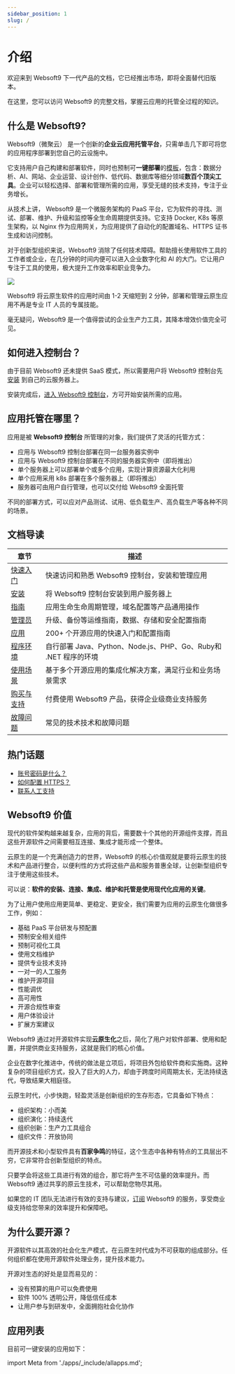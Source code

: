 ```yaml
---
sidebar_position: 1
slug: /
---
```


# 介绍

欢迎来到 Websoft9 下一代产品的文档，它已经推出市场，即将全面替代旧版本。  

在这里，您可以访问 Websoft9 的完整文档，掌握云应用的托管全过程的知识。    

## 什么是 Websoft9?

Websoft9（微聚云） 是一个创新的**企业云应用托管平台**，只需单击几下即可将您的应用程序部署到您自己的云设施中。   


它支持用户自己构建和部署软件，同时也预制可**一键部署**的[模板](https://www.websoft9.com/apps)，包含：数据分析、AI、网站、企业运营、设计创作、低代码、数据库等细分领域**数百个顶尖工具**。企业可以轻松选择、部署和管理所需的应用，享受无缝的技术支持，专注于业务增长。 

从技术上讲， Websoft9 是一个微服务架构的 PaaS 平台，它为软件的寻找、测试、部署、维护、升级和监控等全生命周期提供支持。它支持 Docker, K8s 等原生架构，以 Nginx 作为应用网关，为应用提供了自动化的配置域名、HTTPS 证书生成和访问控制。

对于创新型组织来说，Websoft9 消除了任何技术障碍。帮助擅长使用软件工具的工作者或企业，在几分钟的时间内便可以进入企业数字化和 AI 的大门。它让用户专注于工具的使用，极大提升工作效率和职业竞争力。

![](/img/websoft9-dashboard.png)

Websoft9 将云原生软件的应用时间由 1-2 天缩短到 2 分钟，部署和管理云原生应用不再是专业 IT 人员的专属技能。  

毫无疑问，Websoft9 是一个值得尝试的企业生产力工具，其降本增效价值完全可见。

## 如何进入控制台？

由于目前 Websoft9 还未提供 SaaS 模式，所以需要用户将 Websoft9 控制台先 [安装](./install) 到自己的云服务器上。  

安装完成后，[进入 Websoft9 控制台](./login-console)，方可开始安装所需的应用。

## 应用托管在哪里？

应用是被 **Websoft9 控制台** 所管理的对象，我们提供了灵活的托管方式：

- 应用与 Websoft9 控制台部署在同一台服务器实例中
- 应用与 Websoft9 控制台部署在不同的服务器实例中（即将推出）
- 单个服务器上可以部署单个或多个应用，实现计算资源最大化利用
- 单个应用采用 k8s 部署在多个服务器上（即将推出）
- 服务器可由用户自行管理，也可以交付给 Websoft9 全面托管

不同的部署方式，可以应对产品测试、试用、低负载生产、高负载生产等各种不同的场景。  

## 文档导读

| 章节              | 描述                                                     |
| ----------------- | -------------------------------------------------------- |
| [快速入门](./starter)   |  快速访问和熟悉 Websoft9 控制台，安装和管理应用  |
| [安装](./install) | 将 Websoft9 控制台安装到用户服务器上 |
| [指南](./guide)   |  应用生命生命周期管理，域名配置等产品通用操作  |
| [管理员](./admin)   |  升级、备份等运维指南，数据、存储和安全配置指南  |
| [应用](./apps) |  200+ 个开源应用的快速入门和配置指南  |
| [程序环境](./runtime) |  自行部署 Java、Python、Node.js、PHP、Go、Ruby和 .NET 程序的环境  |
| [使用场景](./guide/solution)  |    基于多个开源应用的集成化解决方案，满足行业和业务场景需求  |
| [购买与支持](./business)   |  付费使用 Websoft9 产品，获得企业级商业支持服务 |
| [故障问题](./faq)        |    常见的技术技术和故障问题   |


## 热门话题

* [账号密码是什么？](./quick/credentials)
* [如何配置 HTTPS？](./guide/appsethttps)
* [联系人工支持](./helpdesk)

## Websoft9 价值

现代的软件架构越来越复杂，应用的背后，需要数十个其他的开源组件支撑，而且这些开源软件之间需要相互连接、集成才能形成一个整体。   

云原生的是一个充满创造力的世界，Websoft9 的核心价值观就是要将云原生的技术和产品进行整合，以便利性的方式将这些产品和服务普惠全球，让创新型组织专注于使用这些技术。

可以说：**软件的安装、连接、集成、维护和托管是使用现代化应用的关键**。 

为了让用户使用应用更简单、更稳定、更安全，我们需要为应用的云原生化做很多工作，例如：

* 基础 PaaS 平台研发与预配置
* 预制安全相关组件
* 预制可视化工具
* 使用文档维护
* 提供专业技术支持
* 一对一的人工服务
* 维护开源项目
* 性能调优
* 高可用性
* 开源合规性审查
* 用户体验设计
* 扩展方案建议

Websoft9 通过对开源软件实现**云原生化**之后，简化了用户对软件部署、使用和配置，并提供商业支持服务，这就是我们的核心价值。

企业在数字化推进中，传统的做法是立项后，将项目外包给软件商和实施商。这种复杂的项目组织方式，投入了巨大的人力，却由于跨度时间周期太长，无法持续迭代，导致结果大相庭径。   

云原生时代，小步快跑，轻盈灵活是创新组织的生存形态，它具备如下特点：

- 组织架构：小而美
- 组织演化：持续迭代
- 组织创新：生产力工具组合
- 组织文件：开放协同

而开源技术和小型软件具有**百家争鸣**的特征，这个生态中各种有特点的工具层出不穷，它非常符合创新型组织的特点。  

只要学会将这些工具进行有效的组合，那它将产生不可估量的效率提升。而 Websoft9 通过共享的原云生技术，可以帮助您物尽其用。   

如果您的 IT 团队无法进行有效的支持与建议，[订阅](./buy/subscription) Websoft9 的服务，享受商业级支持给您带来的效率提升和保障吧。  

## 为什么要开源？

开源软件以其高效的社会化生产模式，在云原生时代成为不可获取的组成部分。任何组织都在使用开源软件处理业务，提升技术能力。 

开源对生态的好处是显而易见的：

* 没有预算的用户可以免费使用
* 软件 100% 透明公开，降低信任成本
* 让用户参与到研发中，全面拥抱社会化协作

## 应用列表

目前可一键安装的应用如下：

import Meta from './apps/_include/allapps.md';

<Meta name="meta" />
